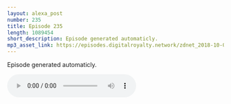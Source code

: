 ```yaml
---
layout: alexa_post
number: 235
title: Episode 235
length: 1089454
short_description: Episode generated automaticly.
mp3_asset_link: https://episodes.digitalroyalty.network/zdnet_2018-10-07_01-00-05.mp3
---
```


Episode generated automaticly.

<audio controls>
    <source src="{{ page.mp3_asset_link }}" type="audio/mpeg">
</audio>